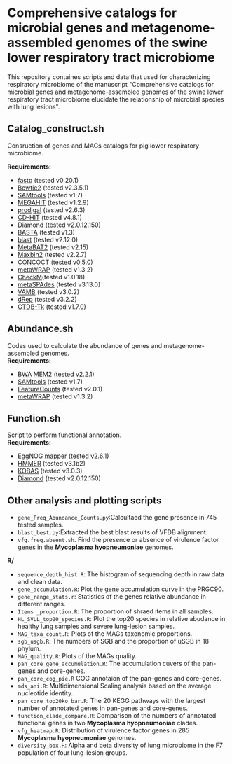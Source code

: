 # Comprehensive catalogs for microbial genes and metagenome-assembled genomes of the swine lower respiratory tract microbiome 
This repository containes scripts and data that used for characterizing respiratory microbiome of the manuscript "Comprehensive catalogs for microbial genes and metagenome-assembled genomes of the swine lower respiratory tract microbiome elucidate the relationship of microbial species with lung lesions".

## Catalog_construct.sh
Consruction of genes  and MAGs catalogs for pig lower respiratory microbiome.

<b>Requirements:</b>
* [fastp](https://github.com/OpenGene/fastp) (tested v0.20.1)
* [Bowtie2](https://github.com/BenLangmead/bowtie2) (tested v2.3.5.1) 
* [SAMtools](https://github.com/samtools/samtools) (tested v1.7)
* [MEGAHIT](https://github.com/voutcn/megahit) (tested v1.2.9)
* [prodigal](https://github.com/hyattpd/Prodigal) (tested v2.6.3)
* [CD-HIT](https://github.com/weizhongli/cdhit) (tested v4.8.1)
* [Diamond](https://github.com/bbuchfink/diamond) (tested v2.0.12.150)
* [BASTA](https://github.com/timkahlke/BASTA) (tested v1.3)
* [blast](https://ftp.ncbi.nlm.nih.gov/blast/executables/blast+/) (tested v2.12.0)
* [MetaBAT2](https://bitbucket.org/berkeleylab/metabat) (tested v2.15)
* [Maxbin2](http://sourceforge.net/projects/maxbin) (tested v2.2.7)
* [CONCOCT](https://github.com/BinPro/CONCOCT) (tested v0.5.0)
* [metaWRAP](https://github.com/bxlab/metaWRAP) (tested v1.3.2)
* [CheckM](https://ecogenomics.github.io/CheckM)(tested v1.0.18)
* [metaSPAdes](https://github.com/ablab/spades) (tested v3.13.0)
* [VAMB](https://github.com/RasmussenLab/vamb) (tested v3.0.2)
* [dRep](https://github.com/MrOlm/drep) (tested v3.2.2)
* [GTDB-Tk](https://github.com/Ecogenomics/GTDBTk) (tested v1.7.0)

## Abundance.sh
Codes used to calculate the abundance of genes and metagenome-assembled genomes.<br> 
<b>Requirements:</b>
* [BWA MEM2](https://github.com/lh3/bwa) (tested v2.2.1) 
* [SAMtools](https://github.com/samtools/samtools) (tested v1.7)
* [FeatureCounts](http://bioinf.wehi.edu.au/featureCounts) (tested v2.0.1)
* [metaWRAP](https://github.com/bxlab/metaWRAP) (tested v1.3.2)
## Function.sh
Script to perform functional annotation.<br> 
<b>Requirements:</b>
* [EggNOG mapper](https://github.com/jhcepas/eggnog-mapper) (tested v2.6.1)	
* [HMMER](https://github.com/guyz/HMM) (tested v3.1b2)
* [KOBAS](http://kobas.cbi.pku.edu.cn/kobas3) (tested v3.0.3)
* [Diamond](https://github.com/bbuchfink/diamond) (tested v2.0.12.150)

## Other analysis and plotting scripts
* `gene_Freq_Abundance_Counts.py`:Calcultaed the gene presence in 745 tested samples. 
* `blast_best.py`:Extracted the best blast results of VFDB alignment.
* `vfg.freq.absent.sh`. Find the presence or absence of virulence factor genes in the **Mycoplasma hyopneumoniae** genomes.

<b>R/</b>
* `sequence_depth_hist.R`: The histogram of sequencing depth in raw data and clean data.
* `gene_accumulation.R`: Plot the gene accumulation curve in the PRGC90.
* `gene_range_stats.r`: Statistics of the genes relative abundance in different ranges.
* `Items _proportion.R`: The proportion of shraed items in all samples.
* `HL_SVLL_top20_species.R`: Plot the top20 species in relative abudance in healthy lung samples and severe lung-lesion samples.
* `MAG_taxa_count.R`: Plots of the MAGs taxonomic proportions.
* `sgb_usgb.R`: The numbers of SGB and the proportion of uSGB in 18 phylum.
* `MAG_quality.R`: Plots of the MAGs quality.
* `pan_core_gene_accumulation.R`: The accumulation cuvers of the pan-genes and core-genes.
* `pan_core_cog_pie.R` COG annotaion of the pan-genes and core-genes.
* `mds_ani.R`:  Multidimensional Scaling analysis based  on the average nucleotide identity.
* `pan_core_top20ko_bar.R`: The 20 KEGG pathways with the largest number of annotated genes in pan-genes and core-genes.
* `function_clade_compare.R`: Comparison of the numbers of annotated functional genes in two **Mycoplasma hyopneumoniae** clades.
* `vfg_heatmap.R`: Distribution of virulence factor genes in 285 **Mycoplasma hyopneumoniae** genomes.
* `diversity_box.R`: Alpha and beta diversity of lung microbiome in the F7 population of four lung-lesion groups.
